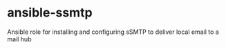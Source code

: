 ansible-ssmtp
=============

Ansible role for installing and configuring sSMTP to deliver local email to a mail hub
